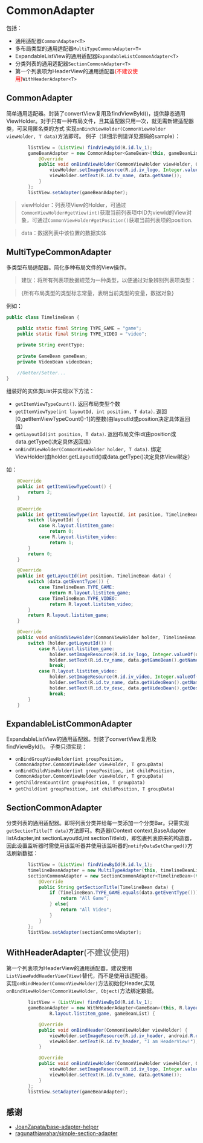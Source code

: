 # CommonAdapter
包括：
* 通用适配器`CommonAdapter<T>`
* 多布局类型的通用适配器`MultiTypeCommonAdapter<T>`
* ExpandableListView的通用适配器`ExpandableListCommonAdapter<T>`
* 分类列表的通用适配器`SectionCommonAdapter<T>`
* 第一个列表项为HeaderView的通用适配器<font color=red>(不建议使用)</font>`WithHeaderAdapter<T>`

## CommonAdapter<T>
简单通用适配器。封装了convertView复用及findViewById()，提供静态通用ViewHolder。对于只有一种布局文件，且其适配器只用一次，就无需新建适配器类，可采用匿名类的方式
实现`onBindViewHolder(CommonViewHolder viewHolder, T data)`方法即可。
例子（详细示例请详见源码的sample）：
```java
        listView = (ListView) findViewById(R.id.lv_1);
        gameBeanAdapter = new CommonAdapter<GameBean>(this, gameBeanList, R.layout.listitem_game) {
            @Override
            public void onBindViewHolder(CommonViewHolder viewHolder, GameBean data) {
                viewHolder.setImageResource(R.id.iv_logo, Integer.valueOf(data.getImg_url()));
                viewHolder.setText(R.id.tv_name, data.getName());
            }
        };
        listView.setAdapter(gameBeanAdapter);
```
>viewHolder：列表项View的Holder，可通过`CommonViewHolder#getView(int)`获取当前列表项中ID为viewId的View对象，可通过`CommonViewHolder#getPosition()`获取当前列表项的position.

>data：数据列表中该位置的数据实体
     
## MultiTypeCommonAdapter<T>
多类型布局适配器。简化多种布局文件的View操作。

>建议：将所有列表项数据规范为一种类型，以便通过对象辨别列表项类型：

>{所有布局类型的类型标志常量，表明当前类型的变量，数据对象}

例如：
```java
public class TimelineBean {

    public static final String TYPE_GAME = "game";
    public static final String TYPE_VIDEO = "video";

    private String eventType;
    
    private GameBean gameBean;
    private VideoBean videoBean;
    
    //Getter/Setter...
}
```
组装好的实体类List并实现以下方法：
* `getItemViewTypeCount()`. 返回布局类型个数
* `getItemViewType(int layoutId, int position, T data)`. 返回[0,getItemViewTypeCount()-1]的整数(由layoutId或position决定具体返回值）
* `getLayoutId(int position, T data)`. 返回布局文件id(由position或data.getType()决定具体返回值）
* `onBindViewHolder(CommonViewHolder holder, T data)`. 绑定ViewHolder(由holder.getLayoutId()或data.getType()决定具体View绑定）

如：
```java
    @Override
    public int getItemViewTypeCount() {
        return 2;
    }

    @Override
    public int getItemViewType(int layoutId, int position, TimelineBean data) {
        switch (layoutId) {
            case R.layout.listitem_game:
                return 0;
            case R.layout.listitem_video:
                return 1;
        }
        return 0;
    }

    @Override
    public int getLayoutId(int position, TimelineBean data) {
        switch (data.getEventType()) {
            case TimelineBean.TYPE_GAME:
                return R.layout.listitem_game;
            case TimelineBean.TYPE_VIDEO:
                return R.layout.listitem_video;
        }
        return R.layout.listitem_game;
    }

    @Override
    public void onBindViewHolder(CommonViewHolder holder, TimelineBean data) {
        switch (holder.getLayoutId()) {
            case R.layout.listitem_game:
                holder.setImageResource(R.id.iv_logo, Integer.valueOf(data.getGameBean().getImg_url()));
                holder.setText(R.id.tv_name, data.getGameBean().getName());
                break;
            case R.layout.listitem_video:
                holder.setImageResource(R.id.iv_video, Integer.valueOf(data.getVideoBean().getVideo_logo_url()));
                holder.setText(R.id.tv_name, data.getVideoBean().getName());
                holder.setText(R.id.tv_desc, data.getVideoBean().getDesc());
                break;
        }
    }
```
## ExpandableListCommonAdapter<T>
ExpandableListView的通用适配器。封装了convertView复用及findViewById()。
子类只须实现：
* `onBindGroupViewHolder(int groupPosition, CommonAdapter.CommonViewHolder viewHolder, T groupData)`
* `onBindChildViewHolder(int groupPosition, int childPosition, CommonAdapter.CommonViewHolder viewHolder, T groupData)`
* `getChildrenCount(int groupPosition, T groupData)`
* `getChild(int groupPosition, int childPosition, T groupData)`

## SectionCommonAdapter<T>
分类列表的通用适配器。即将列表分类并给每一类添加一个分类Bar。只需实现`getSectionTitle(T data)`方法即可。构造器(Context context,BaseAdapter listAdapter,int sectionLayoutId,int sectionTitleId)，即包裹列表原来的构造器，因此设置监听器时需使用该监听器并使用该监听器的`notifyDataSetChanged()`方法刷新数据：
```java
        listView = (ListView) findViewById(R.id.lv_1);
        timelineBeanAdapter = new MultiTypeAdapter(this, timelineBeanList);
        sectionCommonAdapter = new SectionCommonAdapter<TimelineBean>(this, timelineBeanAdapter, R.layout.listitem_section, R.id.tv_section) {
            @Override
            public String getSectionTitle(TimelineBean data) {
                if (TimelineBean.TYPE_GAME.equals(data.getEventType())) {
                    return "All Game";
                } else{
                    return "All Video";
                }
            }
        };
        listView.setAdapter(sectionCommonAdapter);
```
## WithHeaderAdapter<T><font color=gray>(不建议使用)</font>
第一个列表项为HeaderView的通用适配器。建议使用`ListView#addHeaderView(View)`替代，而不是使用该适配器。<br/>
实现`onBindHeader(CommonViewHolder)`方法初始化Header,实现`onBindViewHolder(CommonViewHolder, Object)`方法绑定数据。
```java
        listView = (ListView) findViewById(R.id.lv_1);
        gameBeanAdapter = new WithHeaderAdapter<GameBean>(this, R.layout.listitem_header,
                R.layout.listitem_game, gameBeanList) {

            @Override
            public void onBindHeader(CommonViewHolder viewHolder) {
                viewHolder.setImageResource(R.id.iv_header, android.R.drawable.ic_menu_camera);
                viewHolder.setText(R.id.tv_header, "I am HeaderView!");
            }

            @Override
            public void onBindViewHolder(CommonViewHolder viewHolder, GameBean data) {
                viewHolder.setImageResource(R.id.iv_logo, Integer.valueOf(data.getImg_url()));
                viewHolder.setText(R.id.tv_name, data.getName());
            }
        };
        listView.setAdapter(gameBeanAdapter);
```
## 感谢
- [JoanZapata/base-adapter-helper](https://github.com/JoanZapata/base-adapter-helper)
- [ragunathjawahar/simple-section-adapter](https://github.com/ragunathjawahar/simple-section-adapter)
